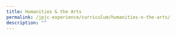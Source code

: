 ```yaml
---
title: Humanities & the Arts
permalink: /jpjc-experience/curriculum/humanities-n-the-arts/
description: ""
---
```


